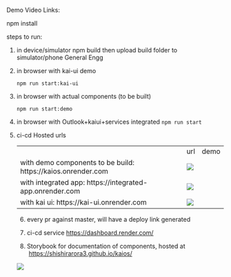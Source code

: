 Demo Video Links:
 
 npm install
 
steps to run:
1) in device/simulator
    npm build
    then upload build folder to simulator/phone General Engg
    
2) in browser with kai-ui demo
  
    `npm run start:kai-ui`

3)  in browser with actual components (to be built)
  
    `npm run start:demo`
  
4) in browser with Outlook+kaiui+services integrated
    `npm run start`
    
    
5)  
    ci-cd Hosted urls
    
    <table>
 <th>
   <td>url
   <td> demo
 </th>
 <tr>
    <td> with demo components to be build:
            https://kaios.onrender.com
    <td> <img src="./src/demo/screenshot.png"/> 
 </tr>

 <tr>
    <td> with integrated app:
            https://integrated-app.onrender.com
    <td> <img src="./src/integrated-app.gif"/>
 </tr>
 <tr>
    <td> with kai ui:
            https://kai-ui.onrender.com
    <td> <img src="./src/kai-ui.gif"/> 
 </tr>
 </table>
            
6) every pr against master, will have a deploy link generated

7) ci-cd service 
   https://dashboard.render.com/
8) Storybook for documentation of components, hosted at  https://shishirarora3.github.io/kaios/
<img src="./src/storybook.png"/>   
    
 

 
